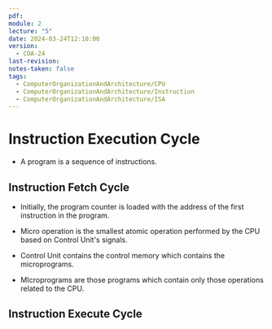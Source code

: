 ```yaml
---
pdf: 
module: 2
lecture: "5"
date: 2024-03-24T12:10:00
version:
  - COA-24
last-revision: 
notes-taken: false
tags:
  - ComputerOrganizationAndArchitecture/CPU
  - ComputerOrganizationAndArchitecture/Instruction
  - ComputerOrganizationAndArchitecture/ISA
---
```

# Instruction Execution Cycle
- A program is a sequence of instructions.

## Instruction Fetch Cycle
- Initially, the program counter is loaded with the address of the first instruction in the program.

- Micro operation is the smallest atomic operation performed by the CPU based on Control Unit's signals.
- Control Unit contains the control memory which contains the microprograms.
- MIcroprograms are those programs which contain only those operations related to the CPU.

## Instruction Execute Cycle



